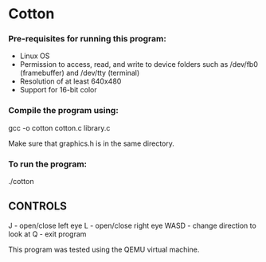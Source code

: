 # Cotton

### Pre-requisites for running this program:
- Linux OS
- Permission to access, read, and write to device folders such as /dev/fb0 (framebuffer) and /dev/tty (terminal)
- Resolution of at least 640x480
- Support for 16-bit color

### Compile the program using:
  gcc -o cotton cotton.c library.c

Make sure that graphics.h is in the same directory.

### To run the program:
  ./cotton

## CONTROLS
J - open/close left eye
L - open/close right eye
WASD - change direction to look at
Q - exit program

This program was tested using the QEMU virtual machine.
